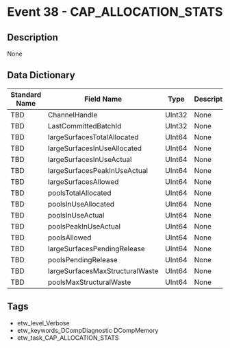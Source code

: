 # Event 38 - CAP_ALLOCATION_STATS

## Description
None

## Data Dictionary
|Standard Name|Field Name|Type|Description|Sample Value|
|---|---|---|---|---|
|TBD|ChannelHandle|UInt32|None|`None`|
|TBD|LastCommittedBatchId|UInt32|None|`None`|
|TBD|largeSurfacesTotalAllocated|UInt64|None|`None`|
|TBD|largeSurfacesInUseAllocated|UInt64|None|`None`|
|TBD|largeSurfacesInUseActual|UInt64|None|`None`|
|TBD|largeSurfacesPeakInUseActual|UInt64|None|`None`|
|TBD|largeSurfacesAllowed|UInt64|None|`None`|
|TBD|poolsTotalAllocated|UInt64|None|`None`|
|TBD|poolsInUseAllocated|UInt64|None|`None`|
|TBD|poolsInUseActual|UInt64|None|`None`|
|TBD|poolsPeakInUseActual|UInt64|None|`None`|
|TBD|poolsAllowed|UInt64|None|`None`|
|TBD|largeSurfacesPendingRelease|UInt64|None|`None`|
|TBD|poolsPendingRelease|UInt64|None|`None`|
|TBD|largeSurfacesMaxStructuralWaste|UInt64|None|`None`|
|TBD|poolsMaxStructuralWaste|UInt64|None|`None`|

## Tags
* etw_level_Verbose
* etw_keywords_DCompDiagnostic DCompMemory
* etw_task_CAP_ALLOCATION_STATS